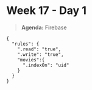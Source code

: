 # Week 17 - Day 1

> **Agenda:** Firebase


```
{
  "rules": {
    ".read": "true",
    ".write": "true",
    "movies":{
      ".indexOn": "uid"
    }
  }
}

```